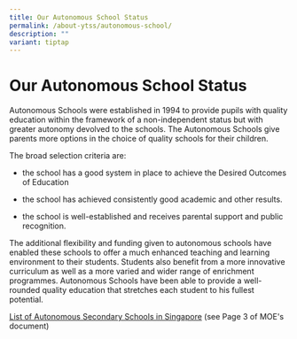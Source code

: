```yaml
---
title: Our Autonomous School Status
permalink: /about-ytss/autonomous-school/
description: ""
variant: tiptap
---
```

<h1><strong>Our Autonomous School Status</strong></h1>
<p>Autonomous Schools were established in 1994 to provide pupils with quality
education within the framework of a non-independent status but with greater
autonomy devolved to the schools. The Autonomous Schools give parents more
options in the choice of quality schools for their children.</p>
<p>The broad selection criteria are:</p>
<ul data-tight="true" class="tight">
<li>
<p>the school has a good system in place to achieve the Desired Outcomes
of Education</p>
</li>
<li>
<p>the school has achieved consistently good academic and other results.</p>
</li>
<li>
<p>the school is well-established and receives parental support and public
recognition.</p>
</li>
</ul>
<p>The additional flexibility and funding given to autonomous schools have
enabled these schools to offer a much enhanced teaching and learning environment
to their students. Students also benefit from a more innovative curriculum
as well as a more varied and wider range of enrichment programmes. Autonomous
Schools have been able to provide a well-rounded quality education that
stretches each student to his fullest potential.</p>
<p><a href="https://www.moe.gov.sg/microsites/psle-fsbb/assets/infographics/transition-to-secondary-school/List-of-schools-for-various-school-types.pdf" rel="noopener nofollow" target="_blank">List of Autonomous Secondary Schools in Singapore</a> (see
Page 3 of MOE's document)</p>
<p></p>
<p></p>